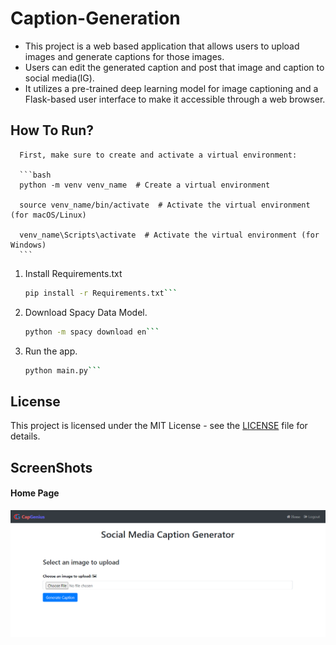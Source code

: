 # Caption-Generation
- This project is a web based application that allows users to upload images and generate captions for those images. 
- Users can edit the generated caption and post that image and caption to social media(IG).
- It utilizes a pre-trained deep learning model for image captioning and a Flask-based user interface to make it accessible through a web browser.

## How To Run?

      First, make sure to create and activate a virtual environment:

      ```bash
      python -m venv venv_name  # Create a virtual environment

      source venv_name/bin/activate  # Activate the virtual environment (for macOS/Linux)
      
      venv_name\Scripts\activate  # Activate the virtual environment (for Windows)
      ```
1. Install Requirements.txt

    ```bash 
    pip install -r Requirements.txt```
2. Download Spacy Data Model.

      ```bash
      python -m spacy download en```

3. Run the app.

      ```bash
      python main.py```

## License

This project is licensed under the MIT License - see the [LICENSE](LICENSE) file for details.


## ScreenShots

#### Home Page
![Home Page](Homepage.PNG)